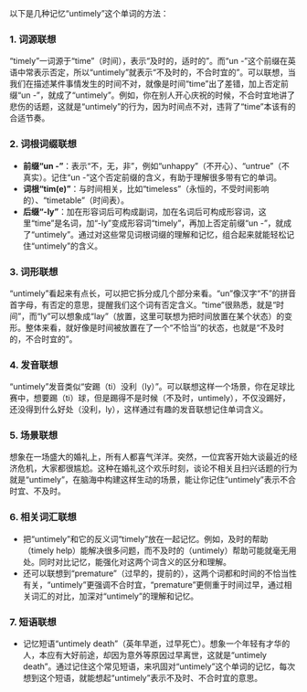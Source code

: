 以下是几种记忆“untimely”这个单词的方法：

### 1. 词源联想
 “timely”一词源于“time”（时间），表示“及时的，适时的”。而“un -”这个前缀在英语中常表示否定，所以“untimely”就表示“不及时的，不合时宜的”。可以联想，当我们在描述某件事情发生的时间不对，就像是时间“time”出了差错，加上否定前缀“un -”，就成了“untimely”。例如，你在别人开心庆祝的时候，不合时宜地讲了悲伤的话题，这就是“untimely”的行为，因为时间点不对，违背了“time”本该有的合适节奏。 

### 2. 词根词缀联想 
 - **前缀“un -”**：表示“不，无，非”，例如“unhappy”（不开心）、“untrue”（不真实）。记住“un -”这个否定前缀的含义，有助于理解很多带有它的单词。
 - **词根“tim(e)”**：与时间相关，比如“timeless”（永恒的，不受时间影响的）、“timetable”（时间表）。
 - **后缀“-ly”**：加在形容词后可构成副词，加在名词后可构成形容词，这里“time”是名词，加“-ly”变成形容词“timely”，再加上否定前缀“un -”，就成了“untimely”。通过对这些常见词根词缀的理解和记忆，组合起来就能轻松记住“untimely”的含义。 

### 3. 词形联想 
“untimely”看起来有点长，可以把它拆分成几个部分来看。“un”像汉字“不”的拼音首字母，有否定的意思，提醒我们这个词有否定含义。“time”很熟悉，就是“时间”，而“ly”可以想象成“lay”（放置，这里可联想为把时间放置在某个状态）的变形。整体来看，就好像是时间被放置在了一个“不恰当”的状态，也就是“不及时的，不合时宜的”。 

### 4. 发音联想 
“untimely”发音类似“安踢（ti）没利（ly）”。可以联想这样一个场景，你在足球比赛中，想要踢（ti）球，但是踢得不是时候（不及时，untimely），不仅没踢好，还没得到什么好处（没利，ly），这样通过有趣的发音联想记住单词含义。 

### 5. 场景联想 
想象在一场盛大的婚礼上，所有人都喜气洋洋。突然，一位宾客开始大谈最近的经济危机，大家都很尴尬。这种在婚礼这个欢乐时刻，谈论不相关且扫兴话题的行为就是“untimely”，在脑海中构建这样生动的场景，能让你记住“untimely”表示不合时宜、不及时。 

### 6. 相关词汇联想 
 - 把“untimely”和它的反义词“timely”放在一起记忆。例如，及时的帮助（timely help）能解决很多问题，而不及时的（untimely）帮助可能就毫无用处。同时对比记忆，能强化对这两个词含义的区分和理解。 
 - 还可以联想到“premature”（过早的，提前的），这两个词都和时间的不恰当性有关，“untimely”更强调不合时宜，“premature”更侧重于时间过早，通过相关词汇的对比，加深对“untimely”的理解和记忆。 

### 7. 短语联想 
 - 记忆短语“untimely death”（英年早逝，过早死亡）。想象一个年轻有才华的人，本应有大好前途，却因为意外等原因过早离世，这就是“untimely death”。通过记住这个常见短语，来巩固对“untimely”这个单词的记忆，每次想到这个短语，就能想起“untimely”表示不及时、不合时宜的意思。 